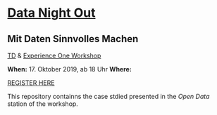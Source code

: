 # [Data Night Out](https://www.experienceone.com/datanightout/)
## Mit Daten Sinnvolles Machen

[TD](https://www.tdreply.de/) & [Experience One Workshop](https://www.experienceone.com/en/)

**When:** 17. Oktober 2019, ab 18 Uhr
**Where:** 

[REGISTER HERE](https://forms.office.com/Pages/ResponsePage.aspx?id=BXY_G5R7fU6NLUlCvIePtOA2V0AAP0RBqkXvjOLA1YpUNU5WMDFLQVNYU1FFN1JZVTVXWEFaWEI4VyQlQCN0PWcu)

This repository containns the case stdied presented in the *Open Data* station of the workshop. 
